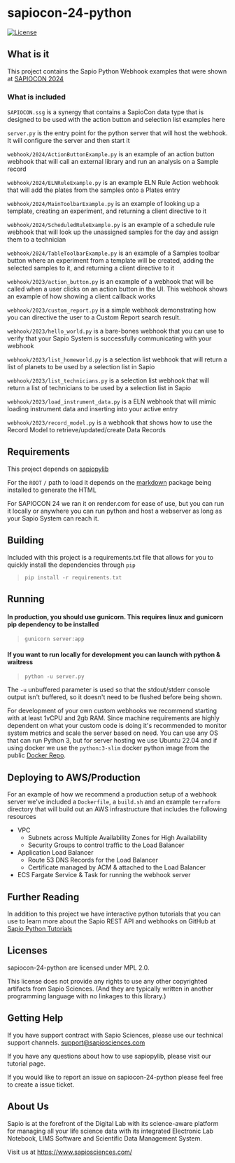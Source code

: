 # sapiocon-24-python

[![License](https://img.shields.io/pypi/l/sapiopylib.svg)](https://github.com/sapiosciences/sapio-py-tutorials/blob/master/LICENSE)

## What is it

This project contains the Sapio Python Webhook examples that were shown
at [SAPIOCON 2024](https://www.sapiosciences.com/sapiocon)

### What is included

`SAPIOCON.ssg` is a synergy that contains a SapioCon data type that is designed to be used with the action button
and selection list examples here

`server.py` is the entry point for the python server that will host the webhook. It will configure the server and then
start it

`webhook/2024/ActionButtonExample.py` is an example of an action button webhook that will call an external library and run an analysis on a Sample record

`webhook/2024/ELNRuleExample.py` is an example ELN Rule Action webhook that will add the plates from the samples onto a Plates entry

`webhook/2024/MainToolbarExample.py` is an example of looking up a template, creating an experiment, and returning a client directive to it

`webhook/2024/ScheduledRuleExample.py` is an example of a schedule rule webhook that will look up the unassigned samples for the day and assign them to a technician

`webhook/2024/TableToolbarExample.py` is an example of a Samples toolbar button where an experiment from a template will be created, adding the selected samples to it, and returning a client directive to it

`webhook/2023/action_button.py` is an example of a webhook that will be called when a user clicks on an action button in the
UI. This webhook shows an example of how showing a client callback works

`webhook/2023/custom_report.py` is a simple webhook demonstrating how you can directive the user to a Custom Report search result.

`webhook/2023/hello_world.py` is a bare-bones webhook that you can use to verify that your Sapio System is successfully
communicating with your webhook

`webhook/2023/list_homeworld.py` is a selection list webhook that will return a list of planets to be used by a selection
list in Sapio

`webhook/2023/list_technicians.py` is a selection list webhook that will return a list of technicians to be used by a
selection list in Sapio

`webhook/2023/load_instrument_data.py` is a ELN webhook that will mimic loading instrument data and inserting into your
active entry

`webhook/2023/record_model.py` is a webhook that shows how to use the Record Model to retrieve/updated/create Data Records

## Requirements

This project depends on [sapiopylib](https://pypi.org/project/sapiopylib/)

For the `ROOT` `/` path to load it depends on the [markdown](https://pypi.org/project/Markdown/) package being installed
to generate the HTML

For SAPIOCON 24 we ran it on render.com for ease of use, but you can run it locally or anywhere you can run python and
host a webserver as long as your Sapio System can reach it.

## Building

Included with this project is a requirements.txt file that allows for you to quickly install the dependencies
through `pip`
> `pip install -r requirements.txt`

## Running

#### In production, you should use gunicorn. This requires linux and gunicorn pip dependency to be installed
> `gunicorn server:app`
#### If you want to run locally for development you can launch with python & waitress
> `python -u server.py`

The `-u` unbuffered parameter is used so that the stdout/stderr console output isn't buffered, so it doesn't need to be
flushed before being shown.

For development of your own custom webhooks we recommend starting with at least 1vCPU and 2gb RAM. Since machine requirements are highly dependent on what your custom code is doing it's recommended to monitor system metrics and scale the server based on need. You can use any OS that can run Python 3, but for server hosting we use Ubuntu 22.04 and if using docker we use the `python:3-slim` docker python image from the public [Docker Repo](https://hub.docker.com/_/python).


## Deploying to AWS/Production
For an example of how we recommend a production setup of a webhook server we've included a `Dockerfile`, a `build.sh` and an example `terraform` directory that will build out an AWS infrastructure that includes the following resources
- VPC
  - Subnets across Multiple Availability Zones for High Availability
  - Security Groups to control traffic to the Load Balancer
- Application Load Balancer
  - Route 53 DNS Records for the Load Balancer
  - Certificate managed by ACM & attached to the Load Balancer
- ECS Fargate Service & Task for running the webhook server

## Further Reading

In addition to this project we have interactive python tutorials that you can use to learn more about the Sapio REST API
and webhooks on GitHub at [Sapio Python Tutorials](https://github.com/sapiosciences/sapio-py-tutorials/)

## Licenses

sapiocon-24-python are licensed under MPL 2.0.

This license does not provide any rights to use any other copyrighted artifacts from Sapio Sciences. (And they are
typically written in another programming language with no linkages to this library.)

## Getting Help

If you have support contract with Sapio Sciences, please use our technical support channels. support@sapiosciences.com

If you have any questions about how to use sapiopylib, please visit our tutorial page.

If you would like to report an issue on sapiocon-24-python please feel free to create a issue ticket.

## About Us

Sapio is at the forefront of the Digital Lab with its science-aware platform for managing all your life science data
with its integrated Electronic Lab Notebook, LIMS Software and Scientific Data Management System.

Visit us at https://www.sapiosciences.com/
